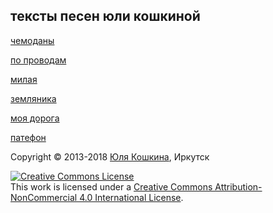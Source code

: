 ## тексты песен юли кошкиной

[чемоданы](чемоданы.md)

[по проводам](по%20проводам.md)

[милая](милая.md)

[земляника](земляника.md)

[моя дорога](моя%20дорога.md)

[патефон](патефон.md)

Copyright © 2013-2018 [Юля Кошкина](https://vk.com/koshkamoroshka), Иркутск

<a rel="license" href="http://creativecommons.org/licenses/by-nc/4.0/"><img alt="Creative Commons License" style="border-width:0" src="https://i.creativecommons.org/l/by-nc/4.0/80x15.png" /></a><br />This work is licensed under a <a rel="license" href="http://creativecommons.org/licenses/by-nc/4.0/">Creative Commons Attribution-NonCommercial 4.0 International License</a>.
